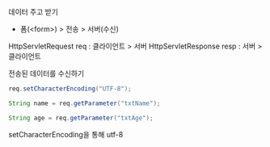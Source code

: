 데이터 주고 받기 
- 폼(\<form\>) > 전송 > 서버(수신)



HttpServletRequest req : 클라이언트 > 서버
HttpServletResponse resp : 서버 > 클라이언트


전송된 데이터를 수신하기  

```java
req.setCharacterEncoding("UTF-8");

String name = req.getParameter("txtName");

String age = req.getParameter("txtAge");
```

setCharacterEncoding을 통해 utf-8